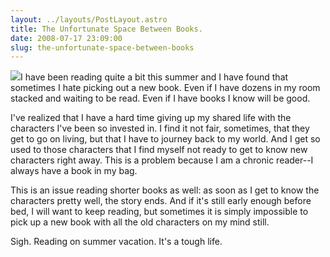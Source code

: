 ```yaml
---
layout: ../layouts/PostLayout.astro
title: The Unfortunate Space Between Books.
date: 2008-07-17 23:09:00
slug: the-unfortunate-space-between-books
---
```


[![](http://www.freefoto.com/images/1351/06/1351_06_2---Books--Shakespeare-and-Company-Bookstore--The-Latin-Quarter--Paris_web.jpg)](http://www.freefoto.com/images/1351/06/1351_06_2---Books--Shakespeare-and-Company-Bookstore--The-Latin-Quarter--Paris_web.jpg)I have been reading quite a bit this summer and I have found that sometimes I hate picking out a new book. Even if I have dozens in my room stacked and waiting to be read. Even if I have books I know will be good.  
  
I've realized that I have a hard time giving up my shared life with the characters I've been so invested in. I find it not fair, sometimes, that they get to go on living, but that I have to journey back to my world. And I get so used to those characters that I find myself not ready to get to know new characters right away. This is a problem because I am a chronic reader--I always have a book in my bag.  
  
This is an issue reading shorter books as well: as soon as I get to know the characters pretty well, the story ends. And if it's still early enough before bed, I will want to keep reading, but sometimes it is simply impossible to pick up a new book with all the old characters on my mind still.  
  
Sigh. Reading on summer vacation. It's a tough life.